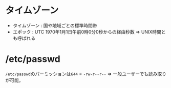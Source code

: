 # タイムゾーン

- タイムゾーン : 国や地域ごとの標準時間帯
- エポック : UTC 1970年1月1日午前0時0分0秒からの経由秒数 => UNIX時間とも呼ばれる

# /etc/passwd

`/etc/passwd`のパーミッションは`644` = `-rw-r--r--` => 一般ユーザーでも読み取りが可能。

